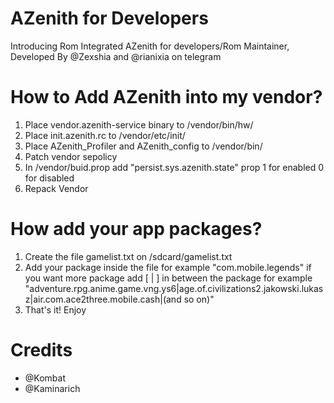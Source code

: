 # AZenith for Developers
Introducing Rom Integrated AZenith for developers/Rom Maintainer,
Developed By @Zexshia and @rianixia on telegram

# How to Add AZenith into my vendor?
1. Place vendor.azenith-service binary to /vendor/bin/hw/
2. Place init.azenith.rc to /vendor/etc/init/
3. Place AZenith_Profiler and AZenith_config to /vendor/bin/
4. Patch vendor sepolicy
5. In /vendor/buid.prop add "persist.sys.azenith.state" prop 1 for enabled 0 for disabled
6. Repack Vendor

# How add your app packages?
1. Create the file gamelist.txt on /sdcard/gamelist.txt
2. Add your package inside the file for example "com.mobile.legends" if you want more package add [ | ] in between the package for example "adventure.rpg.anime.game.vng.ys6|age.of.civilizations2.jakowski.lukasz|air.com.ace2three.mobile.cash|(and so on)"
3. That's it! Enjoy

# Credits
- @Kombat
- @Kaminarich
